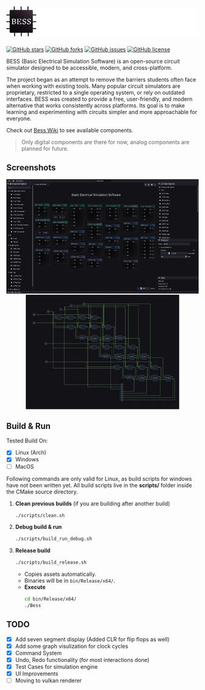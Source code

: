 # <img alt="BESS: Basic Electrical Simulation Software" src="assets/images/logo/NameLogo.png"/>
[![GitHub stars](https://img.shields.io/github/stars/shivang51/bess?style=social)](https://github.com/shivang51/bess)
[![GitHub forks](https://img.shields.io/github/forks/shivang51/bess?style=social)](https://github.com/shivang51/bess/network/members)
[![GitHub issues](https://img.shields.io/github/issues/shivang51/bess)](https://github.com/shivang51/bess/issues)
[![GitHub license](https://img.shields.io/github/license/shivang51/bess)](https://github.com/shivang51/bess/blob/main/LICENSE)

BESS (Basic Electrical Simulation Software) is an open-source circuit simulator designed to be accessible, modern, and cross-platform.

The project began as an attempt to remove the barriers students often face when working with existing tools. Many popular circuit simulators are proprietary, restricted to a single operating system, or rely on outdated interfaces. BESS was created to provide a free, user-friendly, and modern alternative that works consistently across platforms. Its goal is to make learning and experimenting with circuits simpler and more approachable for everyone.

Check out [Bess Wiki](https://github.com/shivang51/bess/wiki) to see available components.
> Only digital components are there for now, analog components are planned for future.

## Screenshots

<div align="center">
  <img src="screenshots/ss1.png" alt="BESS SS1" height="300px" />
  <img src="screenshots/ss2.png" alt="BESS SS2" height="300px" />
</div>

## Build & Run
Tested Build On:
- [x] Linux (Arch)
- [x] Windows
- [ ] MacOS

Following commands are only valid for Linux, as build scripts for windows have not been written yet.
All build scripts live in the **scripts/** folder inside the CMake source directory.

1. **Clean previous builds** (if you are building after another build)
   ```bash
   ./scripts/clean.sh
   ```
2. **Debug build & run**  
   ```bash
   ./scripts/build_run_debug.sh
   ```
3. **Release build**  
   ```bash
   ./scripts/build_release.sh
   ```
   - Copies assets automatically.
   - Binaries will be in `bin/Release/x64/`.
   - **Execute**  
       ```bash
       cd bin/Release/x64/
       ./Bess
       ```
## TODO
- [x] Add seven segment display (Added CLR for flip flops as well)
- [x] Add some graph visulization for clock cycles
- [x] Command System
- [x] Undo, Redo functionality (for most interactions done)
- [x] Test Cases for simulation engine
- [x] UI Improvements
- [ ] Moving to vulkan renderer
